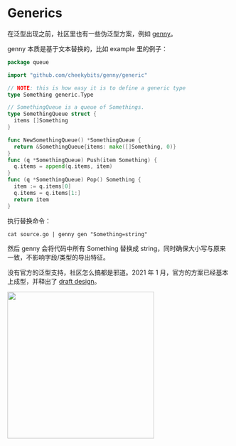 # Generics

在泛型出现之前，社区里也有一些伪泛型方案，例如 [genny](https://github.com/cheekybits/genny)。

genny 本质是基于文本替换的，比如 example 里的例子：

```go
package queue

import "github.com/cheekybits/genny/generic"

// NOTE: this is how easy it is to define a generic type
type Something generic.Type

// SomethingQueue is a queue of Somethings.
type SomethingQueue struct {
  items []Something
}

func NewSomethingQueue() *SomethingQueue {
  return &SomethingQueue{items: make([]Something, 0)}
}
func (q *SomethingQueue) Push(item Something) {
  q.items = append(q.items, item)
}
func (q *SomethingQueue) Pop() Something {
  item := q.items[0]
  q.items = q.items[1:]
  return item
}
```

执行替换命令：

```shell
cat source.go | genny gen "Something=string"
```

然后 genny 会将代码中所有 Something 替换成 string，同时确保大小写与原来一致，不影响字段/类型的导出特征。

没有官方的泛型支持，社区怎么搞都是邪道。2021 年 1 月，官方的方案已经基本上成型，并释出了 [draft design](https://go.googlesource.com/proposal/+/refs/heads/master/design/go2draft-type-parameters.md)。


<img width="330px"  src="https://xargin.com/content/images/2021/05/wechat.png">
